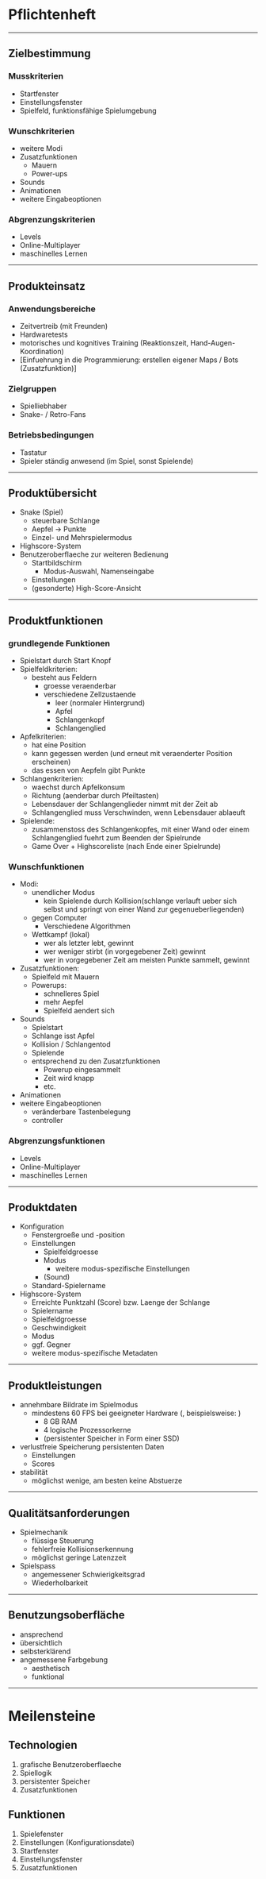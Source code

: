 # Pflichtenheft

--- 

## Zielbestimmung

### Musskriterien
- Startfenster
- Einstellungsfenster
- Spielfeld, funktionsfähige Spielumgebung

### Wunschkriterien
- weitere Modi
- Zusatzfunktionen
  - Mauern
  - Power-ups
- Sounds
- Animationen
- weitere Eingabeoptionen

### Abgrenzungskriterien
- Levels
- Online-Multiplayer
- maschinelles Lernen

---

## Produkteinsatz

### Anwendungsbereiche
- Zeitvertreib (mit Freunden)
- Hardwaretests
- motorisches und kognitives Training (Reaktionszeit, Hand-Augen-Koordination)
- [Einfuehrung in die Programmierung: erstellen eigener Maps / Bots (Zusatzfunktion)]

### Zielgruppen
- Spielliebhaber
- Snake- / Retro-Fans

### Betriebsbedingungen
- Tastatur
- Spieler ständig anwesend (im Spiel, sonst Spielende)

---

## Produktübersicht
- Snake (Spiel)
  - steuerbare Schlange
  - Aepfel -> Punkte
  - Einzel- und Mehrspielermodus
- Highscore-System
- Benutzeroberflaeche zur weiteren Bedienung
  - Startbildschirm
    - Modus-Auswahl, Namenseingabe
  - Einstellungen
  - (gesonderte) High-Score-Ansicht

---

## Produktfunktionen

### grundlegende Funktionen
- Spielstart durch Start Knopf
- Spielfeldkriterien:
  - besteht aus Feldern
    - groesse veraenderbar
    - verschiedene Zellzustaende
      - leer (normaler Hintergrund)
      - Apfel
      - Schlangenkopf
      - Schlangenglied 
- Apfelkriterien:
  - hat eine Position
  - kann gegessen werden (und erneut mit veraenderter Position erscheinen)
  - das essen von Aepfeln gibt Punkte
- Schlangenkriterien:
  - waechst durch Apfelkonsum
  - Richtung (aenderbar durch Pfeiltasten)
  - Lebensdauer der Schlangenglieder nimmt mit der Zeit ab
  - Schlangenglied muss Verschwinden, wenn Lebensdauer ablaeuft
- Spielende:
  - zusammenstoss des Schlangenkopfes, mit einer Wand oder einem Schlangenglied fuehrt zum Beenden der Spielrunde
  - Game Over + Highscoreliste (nach Ende einer Spielrunde)

### Wunschfunktionen
- Modi:
  - unendlicher Modus
    - kein Spielende durch Kollision(schlange verlauft ueber sich selbst und springt von einer Wand zur gegenueberliegenden)
  - gegen Computer
    - Verschiedene Algorithmen
  - Wettkampf (lokal)
    - wer als letzter lebt, gewinnt
    - wer weniger stirbt (in vorgegebener Zeit) gewinnt
    - wer in vorgegebener Zeit am meisten Punkte sammelt, gewinnt
- Zusatzfunktionen:
  - Spielfeld mit Mauern
  - Powerups:
    - schnelleres Spiel
    - mehr Aepfel
    - Spielfeld aendert sich
- Sounds
  - Spielstart
  - Schlange isst Apfel
  - Kollision / Schlangentod
  - Spielende
  - entsprechend zu den Zusatzfunktionen
    - Powerup eingesammelt
    - Zeit wird knapp
    - etc.
- Animationen
- weitere Eingabeoptionen
  - veränderbare Tastenbelegung
  - controller

### Abgrenzungsfunktionen
- Levels
- Online-Multiplayer
- maschinelles Lernen

--- 

## Produktdaten
- Konfiguration
  - Fenstergroeße und -position
  - Einstellungen
    - Spielfeldgroesse
    - Modus
      - weitere modus-spezifische Einstellungen
    - (Sound)
  - Standard-Spielername
- Highscore-System
  - Erreichte Punktzahl (Score) bzw. Laenge der Schlange
  - Spielername
  - Spielfeldgroesse
  - Geschwindigkeit
  - Modus
  - ggf. Gegner
  - weitere modus-spezifische Metadaten

---

## Produktleistungen
- annehmbare Bildrate im Spielmodus
  - mindestens 60 FPS bei geeigneter Hardware (, beispielsweise: )
    - 8 GB RAM
    - 4 logische Prozessorkerne
    - (persistenter Speicher in Form einer SSD)
- verlustfreie Speicherung persistenten Daten
  - Einstellungen
  - Scores
- stabilität
  - möglichst wenige, am besten keine Abstuerze

---

## Qualitätsanforderungen
- Spielmechanik
  - flüssige Steuerung
  - fehlerfreie Kollisionserkennung
  - möglichst geringe Latenzzeit
- Spielspass
  - angemessener Schwierigkeitsgrad
  - Wiederholbarkeit

---

## Benutzungsoberfläche
- ansprechend
- übersichtlich
- selbsterklärend
- angemessene Farbgebung
  - aesthetisch
  - funktional

---

# Meilensteine

## Technologien
1. grafische Benutzeroberflaeche
2. Spiellogik
3. persistenter Speicher
4. Zusatzfunktionen


## Funktionen
1. Spielefenster
2. Einstellungen (Konfigurationsdatei)
3. Startfenster
4. Einstellungsfenster
5. Zusatzfunktionen
